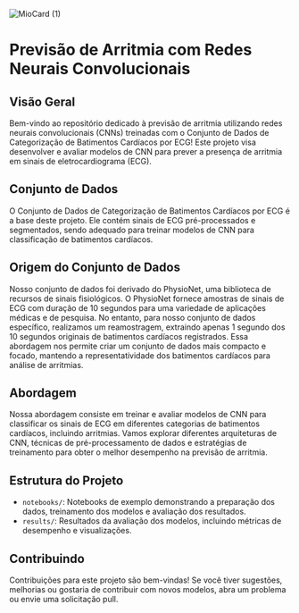 ![MioCard (1)](https://github.com/elementare/cardiowave/assets/135054073/39e01939-f992-45da-9c9c-bcbabbb3096e)
# Previsão de Arritmia com Redes Neurais Convolucionais

## Visão Geral
Bem-vindo ao repositório dedicado à previsão de arritmia utilizando redes neurais convolucionais (CNNs) treinadas com o Conjunto de Dados de Categorização de Batimentos Cardíacos por ECG! Este projeto visa desenvolver e avaliar modelos de CNN para prever a presença de arritmia em sinais de eletrocardiograma (ECG).

## Conjunto de Dados
O Conjunto de Dados de Categorização de Batimentos Cardíacos por ECG é a base deste projeto. Ele contém sinais de ECG pré-processados e segmentados, sendo adequado para treinar modelos de CNN para classificação de batimentos cardíacos.

## Origem do Conjunto de Dados
Nosso conjunto de dados foi derivado do PhysioNet, uma biblioteca de recursos de sinais fisiológicos. O PhysioNet fornece amostras de sinais de ECG com duração de 10 segundos para uma variedade de aplicações médicas e de pesquisa. No entanto, para nosso conjunto de dados específico, realizamos um reamostragem, extraindo apenas 1 segundo dos 10 segundos originais de batimentos cardíacos registrados. Essa abordagem nos permite criar um conjunto de dados mais compacto e focado, mantendo a representatividade dos batimentos cardíacos para análise de arritmias.

## Abordagem
Nossa abordagem consiste em treinar e avaliar modelos de CNN para classificar os sinais de ECG em diferentes categorias de batimentos cardíacos, incluindo arritmias. Vamos explorar diferentes arquiteturas de CNN, técnicas de pré-processamento de dados e estratégias de treinamento para obter o melhor desempenho na previsão de arritmia.

## Estrutura do Projeto

- `notebooks/`: Notebooks de exemplo demonstrando a preparação dos dados, treinamento dos modelos e avaliação dos resultados.
- `results/`: Resultados da avaliação dos modelos, incluindo métricas de desempenho e visualizações.


## Contribuindo
Contribuições para este projeto são bem-vindas! Se você tiver sugestões, melhorias ou gostaria de contribuir com novos modelos, abra um problema ou envie uma solicitação pull.
